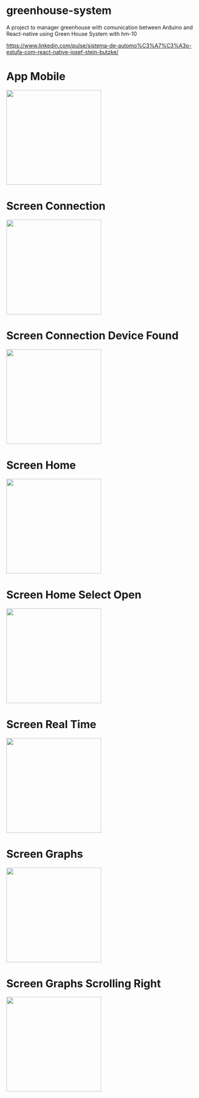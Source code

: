 # greenhouse-system
A project to manager greenhouse with comunication between Arduino and React-native using Green House System with hm-10

<a>https://www.linkedin.com/pulse/sistema-de-automo%C3%A7%C3%A3o-estufa-com-react-native-josef-stein-butzke/</a>

<h1>App Mobile</h1>
<div>
  <img src="https://github.com/JosefButzke/greenhouse-system/blob/master/greenhouse-manager-ble-react-native/IMAGES/8.gif" width="250" alt=""/>
</div>

<h1>Screen Connection</h1>
<div>
  <img src="https://github.com/JosefButzke/greenhouse-system/blob/master/greenhouse-manager-ble-react-native/IMAGES/1.jpg" width="250" alt=""/>
</div>

<h1>Screen Connection Device Found</h1>
<div>
  <img src="https://github.com/JosefButzke/greenhouse-system/blob/master/greenhouse-manager-ble-react-native/IMAGES/2.jpg" width="250" alt=""/>
</div>

<h1>Screen Home</h1>
<div>
  <img src="https://github.com/JosefButzke/greenhouse-system/blob/master/greenhouse-manager-ble-react-native/IMAGES/3.jpg" width="250" alt=""/>
</div>

<h1>Screen Home Select Open</h1>
<div>
  <img src="https://github.com/JosefButzke/greenhouse-system/blob/master/greenhouse-manager-ble-react-native/IMAGES/4.jpg" width="250" alt=""/>
</div>

<h1>Screen Real Time</h1>
<div>
  <img src="https://github.com/JosefButzke/greenhouse-system/blob/master/greenhouse-manager-ble-react-native/IMAGES/5.jpg" width="250" alt=""/>
</div>

<h1>Screen Graphs</h1>
<div>
  <img src="https://github.com/JosefButzke/greenhouse-system/blob/master/greenhouse-manager-ble-react-native/IMAGES/6.jpg" width="250" alt=""/>
</div>

<h1>Screen Graphs Scrolling Right</h1>
<div>
  <img src="https://github.com/JosefButzke/greenhouse-system/blob/master/greenhouse-manager-ble-react-native/IMAGES/7.jpg" width="250" alt=""/>
</div>

